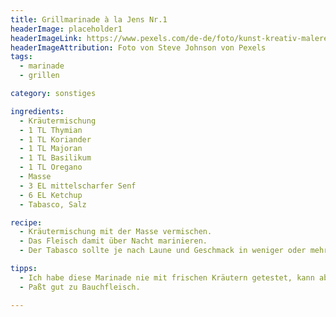 ```yaml
---
title: Grillmarinade à la Jens Nr.1
headerImage: placeholder1
headerImageLink: https://www.pexels.com/de-de/foto/kunst-kreativ-malerei-abstrakt-1959387/
headerImageAttribution: Foto von Steve Johnson von Pexels
tags:
  - marinade
  - grillen

category: sonstiges

ingredients:
  - Kräutermischung
  - 1 TL Thymian
  - 1 TL Koriander
  - 1 TL Majoran
  - 1 TL Basilikum
  - 1 TL Oregano
  - Masse
  - 3 EL mittelscharfer Senf
  - 6 EL Ketchup
  - Tabasco, Salz

recipe:
  - Kräutermischung mit der Masse vermischen.
  - Das Fleisch damit über Nacht marinieren.
  - Der Tabasco sollte je nach Laune und Geschmack in weniger oder mehr Schuß zugegeben werden.

tipps:
  - Ich habe diese Marinade nie mit frischen Kräutern getestet, kann aber vermelden, daß sie mit getrockneten sehr gut schmeckt. Auch das Basilikum war getrocknet.
  - Paßt gut zu Bauchfleisch.

---
```

